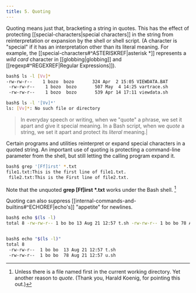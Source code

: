 ```yaml
---
title: 5. Quoting
---
```

Quoting means just that, bracketing a string in quotes. This has the effect of protecting [[special-characters|special characters]] in the string from reinterpretation or expansion by the shell or shell script. (A character is "special" if it has an interpretation other than its literal meaning. For example, the [[special-characters#^ASTERISKREF|asterisk *]] represents a _wild card_ character in [[globbing|globbing]] and [[regexp#^REGEXREF|Regular Expressions]]).

```bash
bash$ ls -l [Vv]*
-rw-rw-r--    1 bozo  bozo       324 Apr  2 15:05 VIEWDATA.BAT
 -rw-rw-r--    1 bozo  bozo       507 May  4 14:25 vartrace.sh
 -rw-rw-r--    1 bozo  bozo       539 Apr 14 17:11 viewdata.sh

bash$ ls -l '[Vv]*'
ls: [Vv]*: No such file or directory
```

> In everyday speech or writing, when we "quote" a phrase, we set it apart and give it special meaning. In a Bash script, when we _quote_ a string, we set it apart and protect its _literal_ meaning.|

Certain programs and utilities reinterpret or expand special characters in a quoted string. An important use of quoting is protecting a command-line parameter from the shell, but still letting the calling program expand it.

```bash
bash$ grep '[Ff]irst' *.txt
file1.txt:This is the first line of file1.txt.
 file2.txt:This is the First line of file2.txt.
```

Note that the unquoted **grep \[Ff]irst \*.txt** works under the Bash shell. [^1]

Quoting can also suppress [[internal-commands-and-builtins#^ECHOREF|echo's]] "appetite" for newlines.

```bash
bash$ echo $(ls -l)
total 8 -rw-rw-r-- 1 bo bo 13 Aug 21 12:57 t.sh -rw-rw-r-- 1 bo bo 78 Aug 21 12:57 u.sh


bash$ echo "$(ls -l)"
total 8
 -rw-rw-r--  1 bo bo  13 Aug 21 12:57 t.sh
 -rw-rw-r--  1 bo bo  78 Aug 21 12:57 u.sh
```

[^1]: Unless there is a file named first in the current working directory. Yet another reason to _quote_. (Thank you, Harald Koenig, for pointing this out.)
